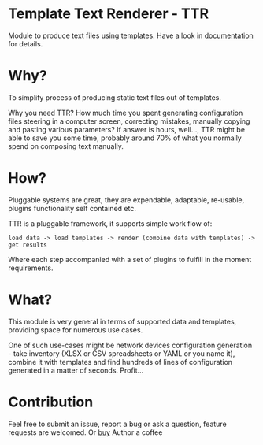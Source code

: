 # Template Text Renderer - TTR

Module to produce text files using templates. Have a look in [documentation](https://template-text-renderer.readthedocs.io) for details.

# Why?

To simplify process of producing static text files out of templates. 

Why you need TTR? How much time you spent generating configuration files steering in a computer screen, correcting mistakes, manually copying and pasting various parameters? If answer is hours, well..., TTR might be able to save you some time, probably around 70% of what you normally spend on composing text manually.

# How?

Pluggable systems are great, they are expendable, adaptable, re-usable, plugins functionality self contained etc. 

TTR is a pluggable framework, it supports simple work flow of:

    load data -> load templates -> render (combine data with templates) -> get results 

Where each step accompanied with a set of plugins to fulfill in the moment requirements.

# What?

This module is very general in terms of supported data and templates, providing space for 
numerous use cases. 

One of such use-cases might be network devices configuration generation - take inventory 
(XLSX or CSV spreadsheets or YAML or you name it), combine it with templates and find 
hundreds of lines of configuration generated in a matter of seconds. Profit...

# Contribution

Feel free to submit an issue, report a bug or ask a question, feature requests are welcomed. Or [buy](https://paypal.me/dmulyalin) Author a coffee
